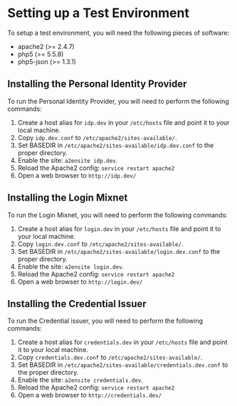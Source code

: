 Setting up a Test Environment
=============================

To setup a test environment, you will need the following pieces of software:

* apache2 (>= 2.4.7)
* php5 (>= 5.5.8)
* php5-json (>= 1.3.1)

Installing the Personal Identity Provider
-----------------------------------------

To run the Personal Identity Provider, you will need to perform the following
commands:

1. Create a host alias for `idp.dev` in your `/etc/hosts` file and point it to your local machine.
1. Copy `idp.dev.conf` to `/etc/apache2/sites-available/`.
1. Set BASEDIR in `/etc/apache2/sites-available/idp.dev.conf` to the proper directory.
1. Enable the site: `a2ensite idp.dev`.
1. Reload the Apache2 config: `service restart apache2`
1. Open a web browser to `http://idp.dev/`

Installing the Login Mixnet
---------------------------

To run the Login Mixnet, you will need to perform the following commands:

1. Create a host alias for `login.dev` in your `/etc/hosts` file and point it to your local machine.
1. Copy `login.dev.conf` to `/etc/apache2/sites-available/`.
1. Set BASEDIR in `/etc/apache2/sites-available/login.dev.conf` to the proper directory.
1. Enable the site: `a2ensite login.dev`.
1. Reload the Apache2 config: `service restart apache2`
1. Open a web browser to `http://login.dev/`

Installing the Credential Issuer
--------------------------------

To run the Credential issuer, you will need to perform the following commands:

1. Create a host alias for `credentials.dev` in your `/etc/hosts` file and point it to your local machine.
1. Copy `credentials.dev.conf` to `/etc/apache2/sites-available/`.
1. Set BASEDIR in `/etc/apache2/sites-available/credentials.dev.conf` to the proper directory.
1. Enable the site: `a2ensite credentials.dev`.
1. Reload the Apache2 config: `service restart apache2`
1. Open a web browser to `http://credentials.dev/`
